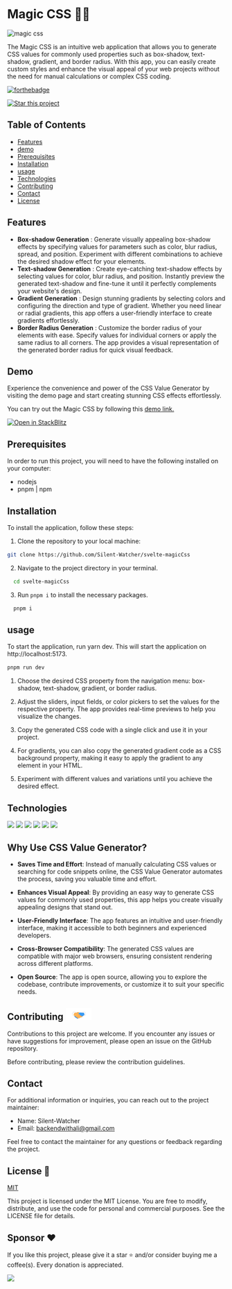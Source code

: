 # Magic CSS 🧙‍♂️

![magic css]('./.github/banner.png')

The Magic CSS is an intuitive web application that allows you to generate CSS values for commonly used properties such as box-shadow, text-shadow, gradient, and border radius.
With this app, you can easily create custom styles and enhance the visual appeal of your web projects without the need for manual calculations or complex CSS coding.

[![forthebadge](https://forthebadge.com/images/featured/featured-built-with-love.svg)](https://forthebadge.com)

[![Star this project](https://img.shields.io/badge/-⭐%20Star%20this%20project-yellow?style=for-the-badge)](https://github.com/Silent-Watcher/cli-word-guessing-game)

## Table of Contents

- [Features](https://github.com/Silent-Watcher/svelte-magicCss#features)
- [demo](https://github.com/Silent-Watcher/svelte-magicCss#demo)
- [Prerequisites](https://github.com/Silent-Watcher/svelte-magicCss#Prerequisites)
- [Installation](https://github.com/Silent-Watcher/svelte-magicCss#Installation)
- [usage](https://github.com/Silent-Watcher/svelte-magicCss#usage)
- [Technologies](https://github.com/Silent-Watcher/svelte-magicCss#Technologies)
- [Contributing](https://github.com/Silent-Watcher/svelte-magicCss#Contributing)
- [Contact](https://github.com/Silent-Watcher/svelte-magicCss#Contact)
- [License](https://github.com/Silent-Watcher/svelte-magicCss#License)

## Features

- **Box-shadow Generation** : Generate visually appealing box-shadow effects by specifying values for parameters such as color, blur radius, spread, and position. Experiment with different combinations to achieve the desired shadow effect for your elements.
- **Text-shadow Generation** : Create eye-catching text-shadow effects by selecting values for color, blur radius, and position. Instantly preview the generated text-shadow and fine-tune it until it perfectly complements your website's design.
- **Gradient Generation** : Design stunning gradients by selecting colors and configuring the direction and type of gradient. Whether you need linear or radial gradients, this app offers a user-friendly interface to create gradients effortlessly.
- **Border Radius Generation** : Customize the border radius of your elements with ease. Specify values for individual corners or apply the same radius to all corners. The app provides a visual representation of the generated border radius for quick visual feedback.

## Demo

Experience the convenience and power of the CSS Value Generator by visiting the demo page and start creating stunning CSS effects effortlessly.

You can try out the Magic CSS by following this [demo link.](https://svelte-magic-css.vercel.app)

<p>

[![Open in StackBlitz](https://developer.stackblitz.com/img/open_in_stackblitz.svg)](https://stackblitz.com/github/Silent-Watcher/svelte-magicCss)

</p>

## Prerequisites

In order to run this project, you will need to have the following installed on your computer:

- nodejs
- pnpm | npm

## Installation

To install the application, follow these steps:

1. Clone the repository to your local machine:

```bash
git clone https://github.com/Silent-Watcher/svelte-magicCss
```

2. Navigate to the project directory in your terminal.

```bash
  cd svelte-magicCss
```

3. Run `pnpm i` to install the necessary packages.

```bash
  pnpm i
```

## usage

To start the application, run yarn dev. This will start the application on http://localhost:5173.

```bash
pnpm run dev
```

1. Choose the desired CSS property from the navigation menu: box-shadow, text-shadow, gradient, or border radius.

2. Adjust the sliders, input fields, or color pickers to set the values for the respective property. The app provides real-time previews to help you visualize the changes.

3. Copy the generated CSS code with a single click and use it in your project.

4. For gradients, you can also copy the generated gradient code as a CSS background property, making it easy to apply the gradient to any element in your HTML.

5. Experiment with different values and variations until you achieve the desired effect.

## Technologies

<img src="https://ziadoua.github.io/m3-Markdown-Badges/badges/Svelte/svelte2.svg">
<img src="https://ziadoua.github.io/m3-Markdown-Badges/badges/TypeScript/typescript2.svg">
<img src="https://ziadoua.github.io/m3-Markdown-Badges/badges/TailwindCSS/tailwindcss2.svg">
<img src="https://ziadoua.github.io/m3-Markdown-Badges/badges/HTML/html2.svg">
<img src="https://ziadoua.github.io/m3-Markdown-Badges/badges/CSS/css2.svg">
<img src="https://ziadoua.github.io/m3-Markdown-Badges/badges/Vercel/vercel2.svg">

## Why Use CSS Value Generator?

- **Saves Time and Effort**: Instead of manually calculating CSS values or searching for code snippets online, the CSS Value Generator automates the process, saving you valuable time and effort.

- **Enhances Visual Appeal**: By providing an easy way to generate CSS values for commonly used properties, this app helps you create visually appealing designs that stand out.

- **User-Friendly Interface**: The app features an intuitive and user-friendly interface, making it accessible to both beginners and experienced developers.

- **Cross-Browser Compatibility**: The generated CSS values are compatible with major web browsers, ensuring consistent rendering across different platforms.

- **Open Source**: The app is open source, allowing you to explore the codebase, contribute improvements, or customize it to suit your specific needs.

## Contributing <img src="https://github.com/0xAbdulKhalid/0xAbdulKhalid/raw/main/assets/mdImages/handshake.gif" width ="60">

Contributions to this project are welcome.
If you encounter any issues or have suggestions for improvement, please open an issue on the GitHub repository.

Before contributing, please review the contribution guidelines.

## Contact

For additional information or inquiries, you can reach out to the project maintainer:

- Name: Silent-Watcher
- Email: <backendwithali@gmail.com>

Feel free to contact the maintainer for any questions or feedback regarding the project.

## License 🔐

[MIT](https://choosealicense.com/licenses/mit/)

This project is licensed under the MIT License. You are free to modify, distribute, and use the code for personal and commercial purposes. See the LICENSE file for details.

## Sponsor ❤

If you like this project, please give it a star ⭐ and/or consider buying me a coffee(s). Every donation is appreciated.

<a href="https://www.coffeete.ir/silentwatcher" rel="nofollow">
	<img src="https://ziadoua.github.io/m3-Markdown-Badges/badges/BuyMeACoffee/buymeacoffee3.svg">
</a>
